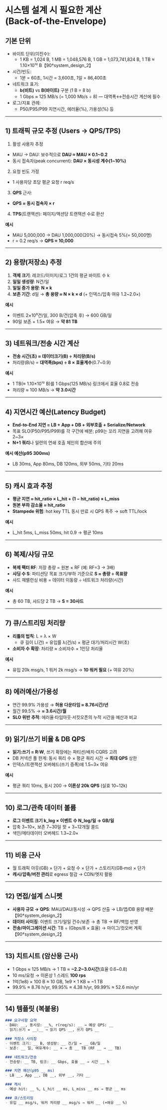 # 시스템 설계 시 필요한 계산(Back‑of‑the‑Envelope)

## 기본 단위
- 바이트 단위(이진수):
  - 1 KB = 1,024 B, 1 MB = 1,048,576 B, 1 GB = 1,073,741,824 B, 1 TB ≈ 1.10×10¹² B【90†system_design_2】
- 시간/빈도:
  - 1분 = 60초, 1시간 = 3,600초, 1일 = 86,400초
- 네트워크 표기:
  - **b(비트)** vs **B(바이트)** 구분 (1 B = 8 b)
  - 1 Gbps ≈ 125 MB/s (= 1,000 Mb/s ÷ 8) — 대역폭↔전송시간 계산에 필수
- 로그/지표 관례:
  - P50/P95/P99 지연시간, 에러율(%), 가용성(%) 등

---

## 1) 트래픽 규모 추정 (Users → QPS/TPS)
1) 활성 사용자 추정  
- MAU → DAU: 보수적으로 **DAU ≈ MAU × 0.1~0.2**  
- 동시 접속자(peak concurrent): **DAU × 동시성 계수(1~10%)**
2) 요청 빈도 가정  
- 1 사용자당 초당 평균 요청 r req/s
3) **QPS** 근사:  
- **QPS ≈ 동시 접속자 × r**
4) **TPS**(트랜잭션): 페이지/액션당 트랜잭션 수로 환산

**예시**  
- MAU 5,000,000 → DAU 1,000,000(20%) → 동시접속 5%(= 50,000명)  
- r = 0.2 req/s → **QPS ≈ 10,000**

---

## 2) 용량(저장소) 추정
1) **객체 크기**: 레코드/이미지/로그 1건의 평균 바이트 수 k  
2) **일일 생성량**: N건/일  
3) **일일 증가 용량**: **N × k**  
4) **보존 기간**: d일 → **총 용량 ≈ N × k × d** (+ 인덱스/압축 여유 1.2~2.0×)

**예시**  
- 이벤트 2×10⁹건/일, 300 B/건(압축 후) → 600 GB/일  
- 90일 보존 + 1.5× 여유 → **약 81 TB**

---

## 3) 네트워크/전송 시간 계산
- **전송 시간(초) ≈ 데이터크기(B) ÷ 처리량(B/s)**  
- 처리량(B/s) = **대역폭(bps) ÷ 8 × 효율계수**(0.7~0.9)

**예시**  
- 1 TB(≈ 1.10×10¹² B)를 1 Gbps(125 MB/s) 링크에서 효율 0.8로 전송  
- 처리량 ≈ 100 MB/s → **약 3.0시간**  

---

## 4) 지연시간 예산(Latency Budget)
- **End‑to‑End 지연 = LB + App + DB + 외부호출 + Serialize/Network**
- 목표 SLO(P50/P95/P99)를 각 구간에 배분; p99는 꼬리 지연을 고려해 여유 2~3×
- **N+1 쿼리**나 일련의 연쇄 호출 체인의 합산에 주의

**예시 예산(p95 300ms)**  
- LB 30ms, App 80ms, DB 120ms, 외부 50ms, 기타 20ms

---

## 5) 캐시 효과 추정
- **평균 지연 ≈ hit_ratio × L_hit + (1 − hit_ratio) × L_miss**
- **원본 부하 감소율 ≈ hit_ratio**
- **Stampede 위험**: hot key TTL 동시 만료 시 QPS 폭주 → soft TTL/lock

**예시**  
- L_hit 5ms, L_miss 50ms, hit 0.9 → 평균 10ms

---

## 6) 복제/샤딩 규모
- **복제 팩터 RF**: 저장 총량 = 원본 × RF (예: RF=3 → 3배)  
- **샤딩 수 S**: 파티션당 목표 크기/부하 기준으로 **S ≈ 총량 ÷ 목표량**  
- 샤드 재밸런싱 비용 = 데이터 이동량 ÷ 네트워크 처리량(시간)

**예시**  
- 총 60 TB, 샤드당 2 TB → **S = 30샤드**

---

## 7) 큐/스트리밍 처리량
- **리틀의 법칙**: L = λ × W  
  - 큐 길이 L(건) = 유입률 λ(건/s) × 평균 대기/처리시간 W(초)
- **소비자 수 확장**: 처리량 ≈ 소비자수 × 1인당 처리율

**예시**  
- 유입 20k msg/s, 1 워커 2k msg/s → **10 워커 필요** (+ 여유 20%)

---

## 8) 에러예산/가용성
- 연간 99.9% 가용성 → **허용 다운타임 ≈ 8.76시간/년**
- 월간 99.5% → **≈ 3.6시간/월**
- **SLO 위반 추적**: 에러율·타임아웃·서킷오픈의 누적 시간을 예산과 비교

---

## 9) 읽기/쓰기 비율 & DB QPS
- **읽기:쓰기 = R:W**, 쓰기 확장에는 파티션/배치·CQRS 고려  
- DB 커넥션 풀 한계: 동시 쿼리 수 × 평균 쿼리 시간 → **최대 QPS** 상한
- 인덱스/트랜잭션 오버헤드(쓰기 증폭)에 1.5~3× 여유

**예시**  
- 평균 쿼리 10ms, 동시 200 → **이론상 20k QPS** (실효 10~12k)

---

## 10) 로그/관측 데이터 볼륨
- **로그 이벤트 크기 k_log × 이벤트 수 N_log/일 → GB/일**
- 압축 3~10×, 보존 7~30일 핫 + 3~12개월 콜드
- 색인/메타데이터 오버헤드 1.3~2.0×

---

## 11) 비용 근사
- 월 트래픽 아웃(GB) × 단가 + 요청 수 × 단가 + 스토리지(GB‑mo) × 단가
- **캐시/압축/버전 관리**로 egress 절감 → CDN/엣지 활용

---

## 12) 면접/설계 스니펫
- **사용자 규모 → QPS**: MAU/DAU/동시성 → QPS 산출 → LB/앱/DB 용량 배분【90†system_design_2】  
- **데이터 사이징**: 이벤트 크기/일일 건수/보존 → 총 TB → RF/백업 반영  
- **전송/마이그레이션 시간**: TB ÷ (Gbps/8 × 효율) → 마이그/컷오버 계획【90†system_design_2】

---

## 13) 치트시트 (암산용 근사)
- 1 Gbps ≈ 125 MB/s → 1 TB ≈ **~2.2~3.0시간**(효율 0.6~0.8)
- 10 ms/요청 → 이론상 1 스레드 **100 rps**
- 1억(1e8) × 100 B ≈ 10 GB, 1e9 × 1 KB ≈ ~1 TB
- 99.9% ≈ 8.76 h/yr, 99.95% ≈ 4.38 h/yr, 99.99% ≈ 52.6 min/yr

---

## 14) 템플릿 (복붙용)
```md
### 요구사항 요약
- DAU: __, 동시성: __%, r(req/s): __ → 예상 QPS: __
- 읽기:쓰기 = __:__ → 읽기 QPS __, 쓰기 QPS __

### 저장소 사이징
- 이벤트 크기: __ B, 생성량: __ 건/일 → __ GB/일
- 보존: __ 일, 여유계수: __ × → 총 __ TB (RF __ → __ TB)

### 네트워크/전송
- 전송량: __ TB, 링크: __ Gbps, 효율 __ → 시간 __ h

### 지연 예산(p95 __ ms)
- LB __, App __, DB __, 외부 __, 기타 __

### 캐시
- 예상 hit: __ %, L_hit __ ms, L_miss __ ms → 평균 __ ms

### 큐/스트리밍
- 유입 __ msg/s, 워커 처리량 __ msg/s → 워커 __ (+여유 __ %)
```
